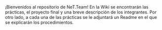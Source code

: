 ¡Bienvenidos al repositorio de NeT.Team!
En la Wiki se encontrarán las prácticas, el proyecto final y una breve descripción de los integrantes.
Por otro lado, a cada una de las prácticas se le adjuntará un Readme en el que se explicarán los procedimientos.
